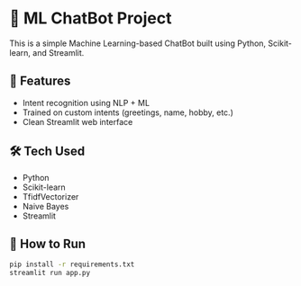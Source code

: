 # 🤖 ML ChatBot Project

This is a simple Machine Learning-based ChatBot built using Python, Scikit-learn, and Streamlit.

## 📌 Features
- Intent recognition using NLP + ML
- Trained on custom intents (greetings, name, hobby, etc.)
- Clean Streamlit web interface

## 🛠️ Tech Used
- Python
- Scikit-learn
- TfidfVectorizer
- Naive Bayes
- Streamlit

## 🚀 How to Run

```bash
pip install -r requirements.txt
streamlit run app.py
